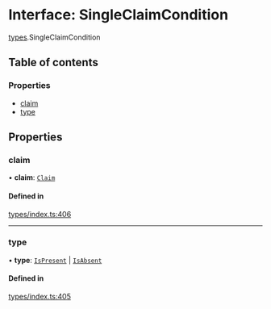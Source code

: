 # Interface: SingleClaimCondition

[types](../wiki/types).SingleClaimCondition

## Table of contents

### Properties

- [claim](../wiki/types.SingleClaimCondition#claim)
- [type](../wiki/types.SingleClaimCondition#type)

## Properties

### claim

• **claim**: [`Claim`](../wiki/types#claim)

#### Defined in

[types/index.ts:406](https://github.com/PolymathNetwork/polymesh-sdk/blob/49113a20/src/types/index.ts#L406)

___

### type

• **type**: [`IsPresent`](../wiki/types.ConditionType#ispresent) \| [`IsAbsent`](../wiki/types.ConditionType#isabsent)

#### Defined in

[types/index.ts:405](https://github.com/PolymathNetwork/polymesh-sdk/blob/49113a20/src/types/index.ts#L405)

